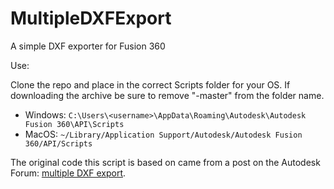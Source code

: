 # MultipleDXFExport
A simple DXF exporter for Fusion 360

Use: 

Clone the repo and place in the correct Scripts folder for your OS. If downloading the archive be sure to remove "-master" from the folder name.

* Windows: `C:\Users\<username>\AppData\Roaming\Autodesk\Autodesk Fusion 360\API\Scripts`
* MacOS: `~/Library/Application Support/Autodesk/Autodesk Fusion 360/API/Scripts`

The original code this script is based on came from a post on the Autodesk Forum: [multiple DXF export](https://forums.autodesk.com/t5/fusion-360-api-and-scripts/multiple-dxf-export/m-p/7548316#M5052).